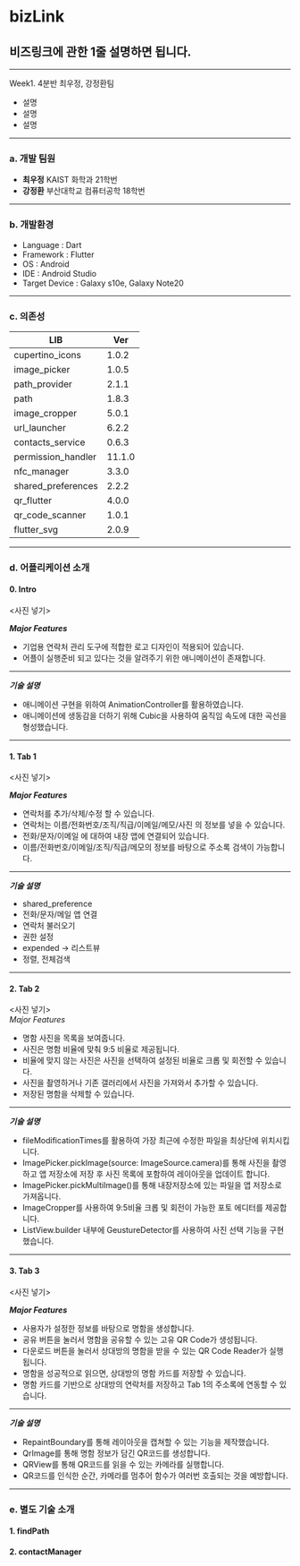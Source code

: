 # bizLink
## 비즈링크에 관한 1줄 설명하면 됩니다.

---
Week1. 4분반 최우정, 강정환팀
- 설명
- 설명
- 설명

---
### a. 개발 팀원
- **최우정** KAIST 화학과 21학번
- **강정환** 부산대학교 컴퓨터공학 18학번

---
### b. 개발환경
- Language : Dart
- Framework : Flutter
- OS : Android
- IDE : Android Studio
- Target Device : Galaxy s10e, Galaxy Note20

---
### c. 의존성
|LIB|Ver|
|-|-|
|cupertino_icons|1.0.2|
|image_picker|1.0.5|
|path_provider|2.1.1|
|path|1.8.3|
|image_cropper|5.0.1|
|url_launcher|6.2.2|
|contacts_service|0.6.3|
|permission_handler|11.1.0|
|nfc_manager|3.3.0
|shared_preferences|2.2.2
|qr_flutter|4.0.0
|qr_code_scanner|1.0.1|
|flutter_svg|2.0.9|

---
### d. 어플리케이션 소개
#### 0. Intro
<사진 넣기>  

***Major Features***
- 기업용 연락처 관리 도구에 적합한 로고 디자인이 적용되어 있습니다.
- 어플이 실행준비 되고 있다는 것을 알려주기 위한 애니메이션이 존재합니다.
---

***기술 설명***
- 애니메이션 구현을 위하여 AnimationController를 활용하였습니다.
- 애니메이션에 생동감을 더하기 위해 Cubic을 사용하여 움직임 속도에 대한 곡선을 형성했습니다.
---


#### 1. Tab 1
<사진 넣기>  

***Major Features***
- 연락처를 추가/삭제/수정 할 수 있습니다.
- 연락처는 이름/전화번호/조직/직급/이메일/메모/사진 의 정보를 넣을 수 있습니다.
- 전화/문자/이메일 에 대하여 내장 앱에 연결되어 있습니다.
- 이름/전화번호/이메일/조직/직급/메모의 정보를 바탕으로 주소록 검색이 가능합니다.
---

***기술 설명***
- shared_preference
- 전화/문자/메일 앱 연결
- 연락처 불러오기
- 권한 설정
- expended -> 리스트뷰
- 정렬, 전체검색
---


#### 2. Tab 2
<사진 넣기>  
*Major Features*
- 명함 사진을 목록을 보여줍니다.
- 사진은 명함 비율에 맞춰 9:5 비율로 제공됩니다.
- 비율에 맞지 않는 사진은 사진을 선택하여 설정된 비율로 크롭 및 회전할 수 있습니다.
- 사진을 촬영하거나 기존 갤러리에서 사진을 가져와서 추가할 수 있습니다.
- 저장된 명함을 삭제할 수 있습니다.
---

***기술 설명***
- fileModificationTimes를 활용하여 가장 최근에 수정한 파일을 최상단에 위치시킵니다.
- ImagePicker.pickImage(source: ImageSource.camera)를 통해 사진을 촬영하고 앱 저장소에 저장 후 사진 목록에 포함하여 레이아웃을 업데이트 합니다.
- ImagePicker.pickMultiImage()를 통해 내장저장소에 있는 파일을 앱 저장소로 가져옵니다.
- ImageCropper를 사용하여 9:5비율 크롭 및 회전이 가능한 포토 에디터를 제공합니다.
- ListView.builder 내부에 GeustureDetector를 사용하여 사진 선택 기능을 구현했습니다.
---


#### 3. Tab 3
<사진 넣기>  

***Major Features***
- 사용자가 설정한 정보를 바탕으로 명함을 생성합니다.
- 공유 버튼을 눌러서 명함을 공유할 수 있는 고유 QR Code가 생성됩니다.
- 다운로드 버튼을 눌러서 상대방의 명함을 받을 수 있는 QR Code Reader가 실행됩니다.
- 명함을 성공적으로 읽으면, 상대방의 명함 카드를 저장할 수 있습니다.
- 명함 카드를 기반으로 상대방의 연락처를 저장하고 Tab 1의 주소록에 연동할 수 있습니다.

---

***기술 설명***
- RepaintBoundary를 통해 레이아웃을 캡쳐할 수 있는 기능을 제작했습니다.
- QrImage를 통해 명함 정보가 담긴 QR코드를 생성합니다.
- QRView를 통해 QR코드를 읽을 수 있는 카메라를 실행합니다.
- QR코드를 인식한 순간, 카메라를 멈추어 함수가 여러번 호출되는 것을 예방합니다.
---

### e. 별도 기술 소개

#### 1. findPath
#### 2. contactManager



  
